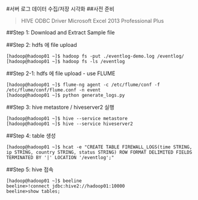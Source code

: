 #서버 로그 데이터 수집/저장 시각화
##사전 준비
> HIVE ODBC Driver
> Microsoft Excel 2013 Professional Plus

##Step 1: Download and Extract Sample file

##Step 2: hdfs 에 file upload
```
[hadoop@hadoop01 ~]$ hadoop fs -put ./eventlog-demo.log /eventlog/
[hadoop@hadoop01 ~]$ hadoop fs -ls /eventlog
```
##Step 2-1: hdfs 에 file upload - use FLUME
```
[hadoop@hadoop01 ~]$ flume-ng agent -c /etc/flume/conf -f /etc/flume/conf/flume.conf -n event
[hadoop@hadoop01 ~]$ python generate_logs.py
```

##Step 3: hive metastore / hiveserver2 실행
```
[hadoop@hadoop01 ~]$ hive --service metastore
[hadoop@hadoop01 ~]$ hive --service hiveserver2
```
##Step 4: table 생성
```
[hadoop@hadoop01 ~]$ hcat -e "CREATE TABLE FIREWALL_LOGS(time STRING, ip STRING, country STRING, status STRING) ROW FORMAT DELIMITED FIELDS TERMINATED BY '|' LOCATION '/eventlog';" 
```
##Step 5: hive 접속
```
[hadoop@hadoop01 ~]$ beeline
beeline>!connect jdbc:hive2://hadoop01:10000
beeline>show tables;
```

